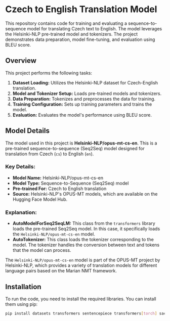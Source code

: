 # Czech to English Translation Model

This repository contains code for training and evaluating a sequence-to-sequence model for translating Czech text to English. The model leverages the Helsinki-NLP pre-trained model and tokenizers. The project demonstrates data preparation, model fine-tuning, and evaluation using BLEU score.

## Overview

This project performs the following tasks:
1. **Dataset Loading:** Utilizes the Helsinki-NLP dataset for Czech-English translation.
2. **Model and Tokenizer Setup:** Loads pre-trained models and tokenizers.
3. **Data Preparation:** Tokenizes and preprocesses the data for training.
4. **Training Configuration:** Sets up training parameters and trains the model.
5. **Evaluation:** Evaluates the model's performance using BLEU score.

## Model Details

The model used in this project is **Helsinki-NLP/opus-mt-cs-en**. This is a pre-trained sequence-to-sequence (Seq2Seq) model designed for translation from Czech (`cs`) to English (`en`).

### Key Details:
- **Model Name:** Helsinki-NLP/opus-mt-cs-en
- **Model Type:** Sequence-to-Sequence (Seq2Seq) model
- **Pre-trained For:** Czech to English translation
- **Source:** Helsinki-NLP's OPUS-MT models, which are available on the Hugging Face Model Hub.

### Explanation:
- **AutoModelForSeq2SeqLM:** This class from the `transformers` library loads the pre-trained Seq2Seq model. In this case, it specifically loads the `Helsinki-NLP/opus-mt-cs-en` model.
- **AutoTokenizer:** This class loads the tokenizer corresponding to the model. The tokenizer handles the conversion between text and tokens that the model can process.

The `Helsinki-NLP/opus-mt-cs-en` model is part of the OPUS-MT project by Helsinki-NLP, which provides a variety of translation models for different language pairs based on the Marian NMT framework.

## Installation

To run the code, you need to install the required libraries. You can install them using pip:

```bash
pip install datasets transformers sentencepiece transformers[torch] sacrebleu evaluate accelerate -U gradio
